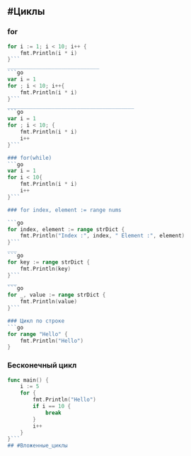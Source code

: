 ## #Циклы

### for
```go
for i := 1; i < 10; i++ {
	fmt.Println(i * i)
}```
_____________________________
```go
var i = 1
for ; i < 10; i++{
	fmt.Println(i * i)
}```
________________________________________
```go
var i = 1
for ; i < 10; {
	fmt.Println(i * i)
	i++
}```

### for(while)
```go
var i = 1
for i < 10{
	fmt.Println(i * i)
	i++
}```

### for index, element := range nums

```go
for index, element := range strDict {
	fmt.Println("Index :", index, " Element :", element)
}```
___
```go
for key := range strDict {
	fmt.Println(key)
}```
___
```go
for _, value := range strDict {
	fmt.Println(value)
}```

### Цикл по строке 
```go
for range "Hello" {
	fmt.Println("Hello")
}
```

### Бесконечный цикл
```go
func main() {
	i := 5
	for {
		fmt.Println("Hello")
		if i == 10 {
			break
		}
		i++
	}
}```
## #Вложенные_циклы

